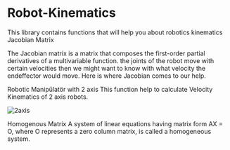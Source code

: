 # Robot-Kinematics
This library contains functions that will help you  about robotics kinematics                                                                         
Jacobian Matrix

The Jacobian matrix is a matrix that composes the first-order partial derivatives of a multivariable function. the joints of the robot move with certain velocities then we might want to know with what velocity the endeffector would move. Here is where Jacobian comes to our help.

Robotic Manipülatör with 2 axis
This function help to calculate Velocity Kinematics of 2 axis robots.

![2axis](https://user-images.githubusercontent.com/36998513/233043637-d5b4c482-9cf0-45e6-b7f7-b90e9c909c93.png)
 

Homogenous Matrix
A system of linear equations having matrix form AX = O, where O represents a zero column matrix, is called a homogeneous system.
